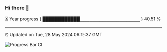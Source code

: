 ### Hi there 👋

⏳ Year progress { ████████████▁▁▁▁▁▁▁▁▁▁▁▁▁▁▁▁▁▁ } 40.51 %

---

⏰ Updated on Tue, 28 May 2024 06:19:37 GMT

![Progress Bar CI](https://github.com/liununu/liununu/workflows/Progress%20Bar%20CI/badge.svg)
